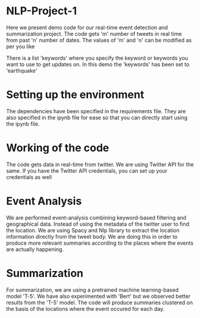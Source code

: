 # NLP-Project-1

Here we present demo code for our real-time event detection and summarization project. 
The code gets 'm' number of tweets in real time from past 'n' number of dates.
The values of 'm' and 'n' can be modified as per you like

There is a list 'keywords' where you specify the keyword or keywords you want to use to get updates on.
In this demo the 'keywords' has been set to 'earthquake'

# Setting up the environment

The dependencies have been specified in the requirements file. They are also specified in the ipynb file for ease so that you can directly start using the ipynb file.


# Working of the code

The code gets data in real-time from twitter. We are using Twitter API for the same. If you have the Twitter API credentials, you can set up your credentials as well


# Event Analysis 
We are performed event-analysis combining keyword-based filtering and geographical data. Instead of using the metadata of the twitter user to find the location. We are using Spacy and Nlp library to extract the location information directly from the tweet body. We are doing this in order to produce more relevant summaries according to the places where the events are actually happening.

# Summarization
For summarization, we are using a pretrained machine learning-based model 'T-5'. We have also experimented with 'Bert' but we observed better results from the 'T-5' model.
The code will produce summaries clustered on the basis of the locations where the event occured for each day. 
